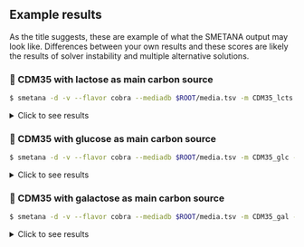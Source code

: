 ## Example results

As the title suggests, these are example of what the SMETANA output may look like.
Differences between your own results and these scores are likely the results of solver instability and multiple alternative solutions.

### 🐄 CDM35 with lactose as main carbon source

```bash
$ smetana -d -v --flavor cobra --mediadb $ROOT/media.tsv -m CDM35_lcts -o $ROOT/CDM35_lcts $ROOT/models/*.xml && paste $ROOT/CDM35_lcts_detailed.tsv 
```
<details>
    <summary>Click to see results</summary>

```bash
Loading community: all
Running SCS for community all on medium CDM35_lcts...
Running MUS for community all on medium CDM35_lcts...
Running MPS for community all on medium CDM35_lcts...
Done.
community	medium	receiver	donor	compound	scs	mus	mps	smetana
all	CDM35_lcts	bacteria	yeast	M_acald_e	1.0	0.01	1	0.01
all	CDM35_lcts	bacteria	yeast	M_glu__L_e	1.0	0.21	1	0.21
all	CDM35_lcts	bacteria	yeast	M_pnto__R_e	1.0	1.0	1	1.0
all	CDM35_lcts	bacteria	yeast	M_pro__L_e	1.0	0.01	1	0.01
all	CDM35_lcts	bacteria	yeast	M_ser__L_e	1.0	0.05	1	0.05
all	CDM35_lcts	bacteria	yeast	M_thr__L_e	1.0	0.03	1	0.03
all	CDM35_lcts	yeast	bacteria	M_4abut_e	1.0	0.05	1	0.05
all	CDM35_lcts	yeast	bacteria	M_ac_e	1.0	0.03	1	0.03
all	CDM35_lcts	yeast	bacteria	M_dha_e	1.0	0.12	1	0.12
all	CDM35_lcts	yeast	bacteria	M_gal_e	1.0	0.52	1	0.52
all	CDM35_lcts	yeast	bacteria	M_glc__D_e	1.0	0.36	1	0.36
all	CDM35_lcts	yeast	bacteria	M_glu__L_e	1.0	0.03	1	0.03
all	CDM35_lcts	yeast	bacteria	M_phe__L_e	1.0	0.02	1	0.02
all	CDM35_lcts	yeast	bacteria	M_pro__L_e	1.0	0.02	1	0.02
all	CDM35_lcts	yeast	bacteria	M_ser__L_e	1.0	0.03	1	0.03
all	CDM35_lcts	yeast	bacteria	M_trp__L_e	1.0	0.01	1	0.01
```

![image](https://user-images.githubusercontent.com/35606471/195675774-546114c7-4ab8-407b-a651-82eab329adf1.png)
<p align = "center">
Fig.2 - Alluvial diagram of SMETANA scores >= 0.2 predicted in CDM35 media with lactose as carbon source between yeast and bacteria
</p>
    
 </details>

  
### 🍬 CDM35 with glucose as main carbon source

```bash
$ smetana -d -v --flavor cobra --mediadb $ROOT/media.tsv -m CDM35_glc -o $ROOT/CDM35_glc $ROOT/models/*.xml && paste $ROOT/CDM35_glc_detailed.tsv 
```
<details>
    <summary>Click to see results</summary>
  
```
Loading community: all
Running SCS for community all on medium CDM35_glc...
Running MUS for community all on medium CDM35_glc...
Running MPS for community all on medium CDM35_glc...
Done.
community	medium	receiver	donor	compound	scs	mus	mps	smetana
all	CDM35_glc	bacteria	yeast	M_acald_e	1.0	0.05	1	0.05
all	CDM35_glc	bacteria	yeast	M_anhgm_e	1.0	0.32	1	0.32
all	CDM35_glc	bacteria	yeast	M_glu__L_e	1.0	0.07	1	0.07
all	CDM35_glc	bacteria	yeast	M_glyc_e	1.0	0.01	1	0.01
all	CDM35_glc	bacteria	yeast	M_glyclt_e	1.0	0.02	1	0.02
all	CDM35_glc	bacteria	yeast	M_lac__L_e	1.0	0.09	1	0.09
all	CDM35_glc	bacteria	yeast	M_phe__L_e	1.0	0.01	1	0.01
all	CDM35_glc	bacteria	yeast	M_pnto__R_e	1.0	1.0	1	1.0
all	CDM35_glc	bacteria	yeast	M_pro__L_e	1.0	0.02	1	0.02
all	CDM35_glc	bacteria	yeast	M_pyr_e	1.0	0.07	1	0.07
all	CDM35_glc	bacteria	yeast	M_ser__L_e	1.0	0.2	1	0.2
all	CDM35_glc	bacteria	yeast	M_thr__L_e	1.0	0.03	1	0.03
all	CDM35_glc	bacteria	yeast	M_uaagmda_e	1.0	0.92	1	0.92
```

![image](https://user-images.githubusercontent.com/35606471/195675906-9efd551a-2b23-4c45-9cc2-6c89d28f2ea4.png)
<p align = "center">
Fig.3 - Alluvial diagram of SMETANA scores >= 0.2 predicted in CDM35 media with glucose as carbon source between yeast and bacteria
</p>
    
 </details>

### 🌌 CDM35 with galactose as main carbon source

```bash
$ smetana -d -v --flavor cobra --mediadb $ROOT/media.tsv -m CDM35_gal -o $ROOT/CDM35_gal $ROOT/models/*.xml && paste $ROOT/CDM35_gal_detailed.tsv 
```
<details>
    <summary>Click to see results</summary>

```
Loading community: all
Running SCS for community all on medium CDM35_gal...
Running MUS for community all on medium CDM35_gal...
Running MPS for community all on medium CDM35_gal...
Done.
community	medium	receiver	donor	compound	scs	mus	mps	smetana
all	CDM35_gal	bacteria	yeast	M_acald_e	1.0	0.02	1	0.02
all	CDM35_gal	bacteria	yeast	M_anhgm_e	1.0	0.46	1	0.46
all	CDM35_gal	bacteria	yeast	M_glu__L_e	1.0	0.16	1	0.16
all	CDM35_gal	bacteria	yeast	M_glyc_e	1.0	0.01	1	0.01
all	CDM35_gal	bacteria	yeast	M_glyclt_e	1.0	0.01	1	0.01
all	CDM35_gal	bacteria	yeast	M_lac__L_e	1.0	0.12	1	0.12
all	CDM35_gal	bacteria	yeast	M_phe__L_e	1.0	0.02	1	0.02
all	CDM35_gal	bacteria	yeast	M_pnto__R_e	1.0	1.0	1	1.0
all	CDM35_gal	bacteria	yeast	M_pro__L_e	1.0	0.08	1	0.08
all	CDM35_gal	bacteria	yeast	M_pyr_e	1.0	0.01	1	0.01
all	CDM35_gal	bacteria	yeast	M_ser__L_e	1.0	0.04	1	0.04
all	CDM35_gal	bacteria	yeast	M_thr__L_e	1.0	0.05	1	0.05
all	CDM35_gal	bacteria	yeast	M_trp__L_e	1.0	0.01	1	0.01
all	CDM35_gal	bacteria	yeast	M_uaagmda_e	1.0	0.82	1	0.82
```

![image](https://user-images.githubusercontent.com/35606471/195675857-e405537f-f64d-4fff-9889-94ff50a47901.png)
<p align = "center">
Fig.4 - Alluvial diagram of SMETANA scores >= 0.2 predicted in CDM35 media with galactose as carbon source between yeast and bacteria
</p>
    
 </details>
